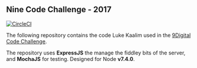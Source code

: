
Nine Code Challenge - 2017
--------------------------
[![CircleCI](https://circleci.com/gh/lukekaalim/nine-code-challenge.svg?style=shield)](https://circleci.com/gh/lukekaalim/nine-code-challenge/tree/master)

The following repository contains the code Luke Kaalim used in the [9Digital Code Challenge](http://codingchallenge.nine.com.au).

The repository uses **ExpressJS** the manage the fiddley bits of the server, and **MochaJS** for testing.
Designed for Node **v7.4.0**.
